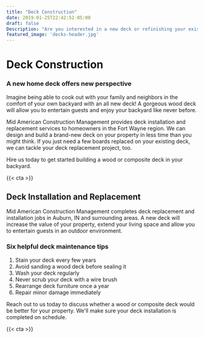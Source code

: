 ```yaml
---
title: "Deck Construction"
date: 2019-01-25T22:42:52-05:00
draft: false
Description: "Are you interested in a new deck or refinishing your existing deck? We're Fort Wayne's premier solution. Call us today (260) 438.8357"
featured_image: 'decks-header.jpg'
---
```

<amp-img class="" src="/decks-header.jpg" width="1920" height="700" alt="Home Deck Solutions in Fort Wayne Indiana" title="Home Deck Solutions in Fort Wayne Indiana" layout="responsive">
</amp-img>
<h1 class="h2 col-10 mx4 pb3 pt3">Deck Construction</h1>
<amp-youtube width="480"
  height="270"
  layout="responsive"
  data-param-modestbranding="1"
  data-param-rel="1"
  data-videoid="GdOnNz3FV4s">
</amp-youtube>
<h3 class="h4 col-10 mx4 pb3 pt3">A new home deck offers new perspective</h3>
<p class="col-10 mx3 pb1 pt1">Imagine being able to cook out with your family and neighbors in the comfort of your own backyard with an all new deck! A gorgeous wood deck will allow you to entertain guests and enjoy your backyard like never before. </p>
<p class="col-10 mx3 pb1 pt1">Mid American Construction Management provides deck installation and replacement services to homeowners in the Fort Wayne region. We can design and build a brand-new deck on your property in less time than you might think. If you just need a few boards replaced on your existing deck, we can tackle your deck replacement project, too.</p>
<p class="col-10 mx3 pb1 pt1">Hire us today to get started building a wood or composite deck in your backyard.</p>
{{< cta >}}
<h2 class="h3 col-10 mx4 pb3 pt3">Deck Installation and Replacement</h2>
<p class="col-10 mx3 pb1 pt1">Mid American Construction Management completes deck replacement and installation jobs in Auburn, IN and surrounding areas. A new deck will increase the value of your property, extend your living space and allow you to entertain guests in an outdoor environment. </p>
<h3 class="h4 col-10 mx4 pb3 pt3">Six helpful deck maintenance tips</h3>
<ol>
	<li>Stain your deck every few years</li>
	<li>Avoid sanding a wood deck before sealing it</li>
	<li>Wash your deck regularly</li>
	<li>Never scrub your deck with a wire brush</li>
	<li>Rearrange deck furniture once a year</li>
	<li>Repair minor damage immediately</li>
</ol>
<p class="col-10 mx3 pb1 pt1">Reach out to us today to discuss whether a wood or composite deck would be better for your property. We'll make sure your deck installation is completed on schedule.</p>
{{< cta >}}

